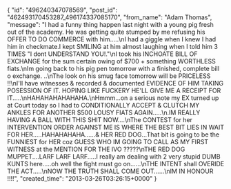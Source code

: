  {
   "id": "496240347078569",
   "post_id": "462493170453287_496174337085170",
   "from_name": "Adam Thomas",
   "message": "I had a funny thing happen last night with a young pig fresh out of the academy.  He was getting quite stumped by me refusing his OFFER TO DO COMMERCE with him.....\nI had a giggle when I knew I had him in checkmate.I kept SMILING at him almost laughing when I told him 3 TIMES \"I dont UNDERSTAND YOU!.\"\nI took his INCHOATE BILL OF EXCHANGE for the sum certain owing of $700 + something WORTHLESS fiats.\nIm going back to his pig pen  tomorrow with a finished, complete bill o exchange. ..\nThe look on his smug face tomorrow will be PRICELESS !!\nI'll have witnesses & recorded & documented EVIDENCE OF HIM TAKING POSESSION OF IT. HOPING LIKE FUCKERY HE'LL GIVE ME A RECEIPT FOR IT.....\nHAHAHAHAHAHAHA.\nHmmm...on a serious note my EX turned up at Court today so I had to CONDITIONALLY ACCEPT & CLUTCH MY ANKLES FOR ANOTHER $500 LOUSY FIATS AGAIN.....\n.IM REALLY HAVING A BALL WITH THIS SHIT NOW....\nThe CONTEST for her INTERVENTION ORDER AGAINST ME IS WHERE THE BEST BIT LIES IN WAIT FOR  HER.....HAHAHAHAHA......& HER RED DOG...That bit is going to be the FUNNIEST for HER coz GUESS WHO IM GOING TO CALL AS MY FIRST WITNESS at the MENTION FOR THE IVO ?????\nTHE RED DOG MUPPET....LARF LARF LARF.....I really am dealing with 2 very stupid DUMB KUNTS here.....oh well the fight must go on......\nTHE INTENT shall OVERIDE THE ACT.....\nNOW THE TRUTH SHALL COME OUT......\nIM IN HONOUR !!!!",
   "created_time": "2013-03-26T03:26:15+0000"
 }
